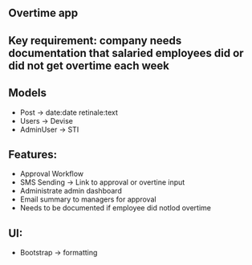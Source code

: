 ## Overtime app

## Key requirement: company needs documentation that salaried  employees did or did not get overtime each week

## Models
- Post -> date:date retinale:text
- Users -> Devise
- AdminUser -> STI

## Features: 
- Approval Workflow
- SMS Sending -> Link to approval or overtine input
- Administrate admin dashboard
- Email summary to managers for approval 
- Needs to be documented if employee did notlod overtime

## UI:
- Bootstrap -> formatting


